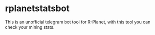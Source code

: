 # rplanetstatsbot
This is an unofficial telegram bot tool for R-Planet, with this tool you can check your mining stats.